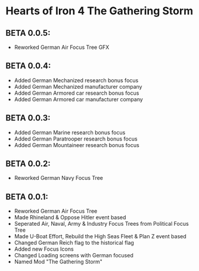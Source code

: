 # Hearts of Iron 4 The Gathering Storm
## BETA 0.0.5:
 - Reworked German Air Focus Tree GFX
## BETA 0.0.4:
 - Added German Mechanized research bonus focus
 - Added German Mechanized manufacturer company
 - Added German Armored car research bonus focus
 - Added German Armored car manufacturer company
## BETA 0.0.3:
 - Added German Marine research bonus focus
 - Added German Paratrooper research bonus focus
 - Added German Mountaineer research bonus focus
## BETA 0.0.2:
 - Reworked German Navy Focus Tree
## BETA 0.0.1:
 - Reworked German Air Focus Tree
 - Made Rhineland & Oppose Hitler event based
 - Seperated Air, Naval, Army & Industry Focus Trees from Political Focus Tree
 - Made U-Boat Effort, Rebuild the High Seas Fleet & Plan Z event based
 - Changed German Reich flag to the historical flag
 - Added new Focus Icons
 - Changed Loading screens with German focused
 - Named Mod "The Gathering Storm"
